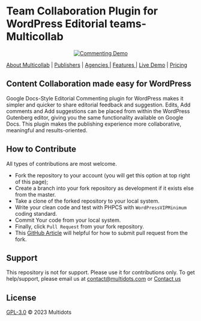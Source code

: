 # Team Collaboration Plugin for WordPress Editorial teams- Multicollab

<p align="center"><a href="https://www.multidots.com/google-doc-style-gutenberg-block-commenting/" target="_blank"><img src="https://user-images.githubusercontent.com/82029773/196437606-feb8a469-0588-4d4e-8f43-f4b31098b0c7.jpg" alt="Commenting Demo"></a></p>

<a href="https://www.multicollab.com/" target="_blank">About Multicollab</a> | <a href="https://www.multicollab.com/publishers/" target="_blank">Publishers</a> | <a href="https://www.multicollab.com/agencies/" target="_blank"> Agencies </a> | <a href="https://www.multicollab.com/features/" target="_blank"> Features </a> |
<a href="https://www.multicollab.com/?demo=start" target="_blank">Live Demo</a> | <a href="https://www.multicollab.com/pricing/" target="_blank"> Pricing </a>

## Content Collaboration made easy for WordPress

Google Docs-Style Editorial Commenting plugin for WordPress makes it simpler and quicker to share editorial feedback and suggestion. Edits, Add comments and Add suggestions can be placed from within the WordPress Gutenberg editor, giving you the same functionality available on Google Docs. This plugin makes the publishing experience more collaborative, meaningful and results-oriented.

## How to Contribute

All types of contributions are most welcome.

- Fork the repository to your account (you will get this option at top right of this page);
- Create a branch into your fork repository as development if it exists else from the master.
- Take a clone of the forked repository to your local system.
- Write your clean code and test with PHPCS with `WordPressVIPMinimum` coding standard.
- Commit Your code from your local system.
- Finally, click `Pull Request` from your fork repository.
- This [GitHub Article](https://help.github.com/en/articles/creating-a-pull-request-from-a-fork) will helpful for how to submit pull request from the fork.

## Support

This repository is not for support. Please use it for contributions only. To get help/support, please email us at [contact@multidots.com](mailto:contact@multidots.com) or [Contact us](https://www.multicollab.com/contact/)

## License

[GPL-3.0](LICENSE) © 2023 Multidots
